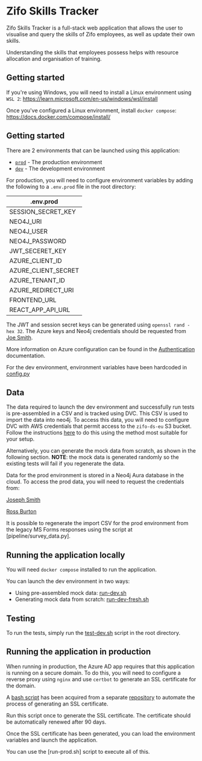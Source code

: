 # Zifo Skills Tracker

Zifo Skills Tracker is a full-stack web application that allows the user to visualise and query the skills of Zifo employees, as well as update their own skills.

Understanding the skills that employees possess helps with resource allocation and organisation of training.

## Getting started

If you're using Windows, you will need to install a Linux environment using `WSL 2`: https://learn.microsoft.com/en-us/windows/wsl/install

Once you've configured a Linux environment, install `docker compose`: https://docs.docker.com/compose/install/

## Getting started

There are 2 environments that can be launched using this application:

- [`prod`](./docker/docker-compose.prod.yml) - The production environment
- [`dev`](./docker/docker-compose.dev.yml) - The development environment

For production, you will need to configure environment variables by adding the following to a `.env.prod` file in the root directory:

| .env.prod           |
| ------------------- |
| SESSION_SECRET_KEY  |
| NEO4J_URI           |
| NEO4J_USER          |
| NEO4J_PASSWORD      |
| JWT_SECERET_KEY     |
| AZURE_CLIENT_ID     |
| AZURE_CLIENT_SECRET |
| AZURE_TENANT_ID     |
| AZURE_REDIRECT_URI  |
| FRONTEND_URL        |
| REACT_APP_API_URL   |

The JWT and session secret keys can be generated using `openssl rand -hex 32`.
The Azure keys and Neo4j credentials should be requested from [Joe Smith](mailto:joe.smith@zifornd.com).

More information on Azure configuration can be found in the [Authentication](docs/Authentication.md) documentation.

For the dev environment, environment variables have been hardcoded in [config.py](./app/config.py)

## Data

The data required to launch the dev environment and successfully run tests is pre-assembled in a CSV and is tracked using DVC. This CSV is used to import the data into neo4j.
To access this data, you will need to configure DVC with AWS credentials that permit access to the `zifo-ds-eu` S3 bucket. Follow the instructions [here](https://dvc.org/doc/user-guide/data-management/remote-storage/amazon-s3) to do this using the method most suitable for your setup.

Alternatively, you can generate the mock data from scratch, as shown in the following section.
**NOTE**: the mock data is generated randomly so the existing tests will fail if you regenerate the data.

Data for the prod environment is stored in a Neo4j Aura database in the cloud. To access the prod data, you will need to request the credentials from:

[Joseph Smith](mailto:joe.smith@zifornd.com)

[Ross Burton](mailto:ross.burton@zifornd.com)

It is possible to regenerate the import CSV for the prod environment from the legacy MS Forms responses using the script at [pipeline/survey_data.py].

## Running the application locally

You will need `docker compose` installed to run the application.

You can launch the dev environment in two ways:

- Using pre-assembled mock data: [run-dev.sh](./scripts/run-dev.sh)
- Generating mock data from scratch: [run-dev-fresh.sh](./scripts/test-dev.sh)

## Testing

To run the tests, simply run the [test-dev.sh](./test_docker.sh) script in the root directory.

## Running the application in production

When running in production, the Azure AD app requires that this application is running on a secure domain.
To do this, you will need to configure a reverse proxy using `nginx` and use `certbot` to generate an SSL certificate for the domain.

A [bash script](./scripts/init-letsencrypt.sh) has been acquired from a separate [repository](https://github.com/wmnnd/nginx-certbot) to automate the process of generating an SSL certificate.

Run this script once to generate the SSL certificate. The certificate should be automatically renewed after 90 days.

Once the SSL certificate has been generated, you can load the environment variables and launch the application.

You can use the [run-prod.sh] script to execute all of this.
